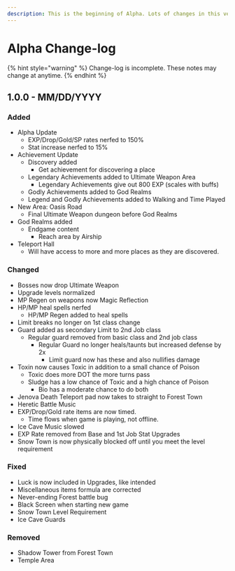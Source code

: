 ```yaml
---
description: This is the beginning of Alpha. Lots of changes in this version.
---
```


# Alpha Change-log

{% hint style="warning" %}
Change-log is incomplete. These notes may change at anytime.
{% endhint %}

## 1.0.0 - MM/DD/YYYY

### Added

* Alpha Update
  * EXP/Drop/Gold/SP rates nerfed to 150%
  * Stat increase nerfed to 15%
* Achievement Update
  * Discovery added
    * Get achievement for discovering a place
  * Legendary Achievements added to Ultimate Weapon Area
    * Legendary Achievements give out 800 EXP \(scales with buffs\)
  * Godly Achievements added to God Realms
  * Legend and Godly Achievements added to Walking and Time Played
* New Area: Oasis Road
  * Final Ultimate Weapon dungeon before God Realms
* God Realms added
  * Endgame content
    * Reach area by Airship
* Teleport Hall
  * Will have access to more and more places as they are discovered.

### **Changed**

* Bosses now drop Ultimate Weapon
* Upgrade levels normalized
* MP Regen on weapons now Magic Reflection
* HP/MP heal spells nerfed
  * HP/MP Regen added to heal spells
* Limit breaks no longer on 1st class change
* Guard added as secondary Limit to 2nd Job class
  * Regular guard removed from basic class and 2nd job class
    * Regular Guard no longer heals/taunts but increased defense by 2x
      * Limit guard now has these and also nullifies damage
* Toxin now causes Toxic in addition to a small chance of Poison
  * Toxic does more DOT the more turns pass
  * Sludge has a low chance of Toxic and a high chance of Poison
    * Bio has a moderate chance to do both
* Jenova Death Teleport pad now takes to straight to Forest Town
* Heretic Battle Music
* EXP/Drop/Gold rate items are now timed.
  * Time flows when game is playing, not offline.
* Ice Cave Music slowed
* EXP Rate removed from Base and 1st Job Stat Upgrades
* Snow Town is now physically blocked off until you meet the level requirement

### Fixed

* Luck is now included in Upgrades, like intended
* Miscellaneous items formula are corrected
* Never-ending Forest battle bug
* Black Screen when starting new game
* Snow Town Level Requirement
* Ice Cave Guards

### Removed

* Shadow Tower from Forest Town
* Temple Area

